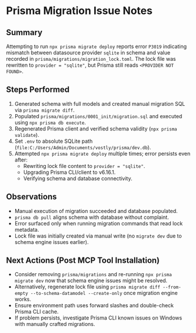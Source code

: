 ﻿# Prisma Migration Issue Notes

## Summary
Attempting to run `npx prisma migrate deploy` reports error `P3019` indicating mismatch between datasource provider `sqlite` in schema and value recorded in `prisma/migrations/migration_lock.toml`. The lock file was rewritten to `provider = "sqlite"`, but Prisma still reads `<PROVIDER NOT FOUND>`.

## Steps Performed
1. Generated schema with full models and created manual migration SQL via `prisma migrate diff`.
2. Populated `prisma/migrations/0001_init/migration.sql` and executed using `npx prisma db execute`.
3. Regenerated Prisma client and verified schema validity (`npx prisma validate`).
4. Set `.env` to absolute SQLite path (`file:C:/Users/Admin/Documents/vostly/prisma/dev.db`).
5. Attempted `npx prisma migrate deploy` multiple times; error persists even after:
   - Rewriting lock file content to `provider = "sqlite"`.
   - Upgrading Prisma CLI/client to v6.16.1.
   - Verifying schema and database connectivity.

## Observations
- Manual execution of migration succeeded and database populated.
- `prisma db pull` aligns schema with database without complaint.
- Error surfaced only when running migration commands that read lock metadata.
- Lock file was initially created via manual write (no `migrate dev` due to schema engine issues earlier).

## Next Actions (Post MCP Tool Installation)
- Consider removing `prisma/migrations` and re-running `npx prisma migrate dev` now that schema engine issues might be resolved.
- Alternatively, regenerate lock file using `prisma migrate diff --from-empty --to-schema-datamodel --create-only` once migration engine works.
- Ensure environment path uses forward slashes and double-check Prisma CLI cache.
- If problem persists, investigate Prisma CLI known issues on Windows with manually crafted migrations.

